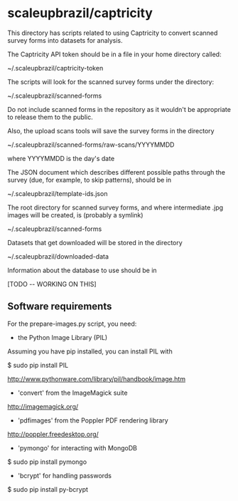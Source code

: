 scaleupbrazil/captricity
========================

This directory has scripts related to using Captricity to convert scanned survey forms into datasets for analysis.

The Captricity API token should be in a file in your home directory called:

~/.scaleupbrazil/captricity-token

The scripts will look for the scanned survey forms under the directory:

~/.scaleupbrazil/scanned-forms

Do not include scanned forms in the repository as it wouldn't be appropriate to release them to the public.

Also, the upload scans tools will save the survey forms in the directory

~/.scaleupbrazil/scanned-forms/raw-scans/YYYYMMDD

where YYYYMMDD is the day's date

The JSON document which describes different possible paths through the survey (due, for example, to skip patterns), should be in

~/.scaleupbrazil/template-ids.json

The root directory for scanned survey forms, and where intermediate .jpg images will be created, is (probably a symlink)

~/.scaleupbrazil/scanned-forms

Datasets that get downloaded will be stored in the directory 

~/.scaleupbrazil/downloaded-data

Information about the database to use should be in 

[TODO -- WORKING ON THIS]

Software requirements
---------------------

For the prepare-images.py script, you need:

* the Python Image Library (PIL)

Assuming you have pip installed, you can install PIL with

$ sudo pip install PIL

http://www.pythonware.com/library/pil/handbook/image.htm

* 'convert' from the ImageMagick suite

http://imagemagick.org/

* 'pdfimages' from the Poppler PDF rendering library

http://poppler.freedesktop.org/

* 'pymongo' for interacting with MongoDB

$ sudo pip install pymongo

* 'bcrypt' for handling passwords

$ sudo pip install py-bcrypt






